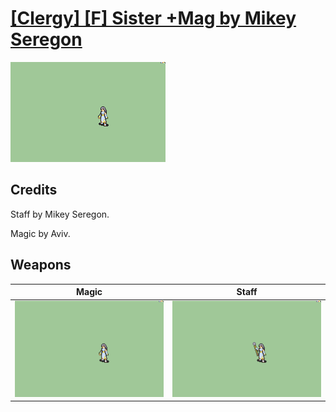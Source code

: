 # [\[Clergy\] \[F\] Sister +Mag by Mikey Seregon](./)

<img src="./6.%20Magic/Magic_000.png" alt="[Clergy] [F] Sister +Mag by Mikey Seregon standing" />

## Credits

Staff by Mikey Seregon. 

Magic by Aviv.

## Weapons


|Magic |Staff |
|  :---: | :---: |
| <img alt="Magic animation" src="./6.%20Magic/Magic.gif" /> | <img alt="Staff animation" src="./7.%20Staff/Staff.gif" /> |
